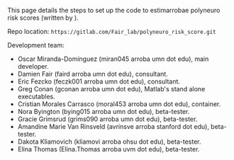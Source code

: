 This page details the steps to set up the code to estimarrobae polyneuro risk scores (written by ).

Repo location: `https://gitlab.com/Fair_lab/polyneuro_risk_score.git`

Development team:

- Oscar Miranda-Domínguez (miran045 arroba umn dot edu), main developer.
- Damien Fair (faird arroba umn dot edu), consultant.
- Eric Fezcko (feczk001 arroba umn dot edu), consultant.
- Greg Conan (gconan arroba umn dot edu), Matlab's stand alone executables.
- Cristian Morales Carrasco (moral453 arroba umn dot edu), container.
- Nora Byington  (bying015 arroba umn dot edu), beta-tester.
- Gracie Grimsrud  (grims090 arroba umn dot edu), beta-tester.
- Amandine Marie Van Rinsveld  (avrinsve arroba stanford dot edu), beta-tester.
- Dakota Kliamovich  (kliamovi arroba ohsu dot edu), beta-tester.
- Elina Thomas  (Elina.Thomas arroba uvm dot edu), beta-tester.